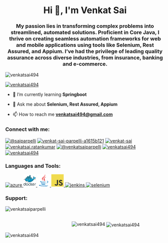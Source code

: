 <h1 align="center">Hi 👋, I'm Venkat Sai</h1>
<h3 align="center">My passion lies in transforming complex problems into streamlined, automated solutions. Proficient in Core Java, I thrive on creating seamless automation frameworks for web and mobile applications using tools like Selenium, Rest Assured, and Appium. I’ve had the privilege of leading quality assurance across diverse industries, from insurance, banking and e-commerce.</h3>

<p align="left"> <img src="https://komarev.com/ghpvc/?username=venkatsai494&label=Profile%20views&color=0e75b6&style=flat" alt="venkatsai494" /> </p>

<p align="left"> <a href="https://github.com/ryo-ma/github-profile-trophy"><img src="https://github-profile-trophy.vercel.app/?username=venkatsai494" alt="venkatsai494" /></a> </p>

- 🌱 I’m currently learning **Springboot**

- 💬 Ask me about **Selenium, Rest Assured, Appium**

- 📫 How to reach me **venkatsai494@gmail.com**

<h3 align="left">Connect with me:</h3>
<p align="left">
<a href="https://twitter.com/@saiparpelli" target="blank"><img align="center" src="https://raw.githubusercontent.com/rahuldkjain/github-profile-readme-generator/master/src/images/icons/Social/twitter.svg" alt="@saiparpelli" height="30" width="40" /></a>
<a href="https://linkedin.com/in/venkat-sai-parpelli-a1615b121" target="blank"><img align="center" src="https://raw.githubusercontent.com/rahuldkjain/github-profile-readme-generator/master/src/images/icons/Social/linked-in-alt.svg" alt="venkat-sai-parpelli-a1615b121" height="30" width="40" /></a>
<a href="https://stackoverflow.com/users/6077123/venkat-sai" target="blank"><img align="center" src="https://raw.githubusercontent.com/rahuldkjain/github-profile-readme-generator/master/src/images/icons/Social/stack-overflow.svg" alt="venkat-sai" height="30" width="40" /></a>
<a href="https://fb.com/venkatsai.ratankumar" target="blank"><img align="center" src="https://raw.githubusercontent.com/rahuldkjain/github-profile-readme-generator/master/src/images/icons/Social/facebook.svg" alt="venkatsai.ratankumar" height="30" width="40" /></a>
<a href="https://instagram.com/venkatsaiparpelli" target="blank"><img align="center" src="https://raw.githubusercontent.com/rahuldkjain/github-profile-readme-generator/master/src/images/icons/Social/instagram.svg" alt="@venkatsaiparpelli" height="30" width="40" /></a>
<a href="https://www.hackerrank.com/venkatsai494" target="blank"><img align="center" src="https://raw.githubusercontent.com/rahuldkjain/github-profile-readme-generator/master/src/images/icons/Social/hackerrank.svg" alt="venkatsai494" height="30" width="40" /></a>
<a href="https://www.leetcode.com/venkatsai494" target="blank"><img align="center" src="https://raw.githubusercontent.com/rahuldkjain/github-profile-readme-generator/master/src/images/icons/Social/leet-code.svg" alt="venkatsai494" height="30" width="40" /></a>
</p>

<h3 align="left">Languages and Tools:</h3>
<p align="left"> <a href="https://azure.microsoft.com/en-in/" target="_blank" rel="noreferrer"> <img src="https://www.vectorlogo.zone/logos/microsoft_azure/microsoft_azure-icon.svg" alt="azure" width="40" height="40"/> </a> <a href="https://www.docker.com/" target="_blank" rel="noreferrer"> <img src="https://raw.githubusercontent.com/devicons/devicon/master/icons/docker/docker-original-wordmark.svg" alt="docker" width="40" height="40"/> </a> <a href="https://www.java.com" target="_blank" rel="noreferrer"> <img src="https://raw.githubusercontent.com/devicons/devicon/master/icons/java/java-original.svg" alt="java" width="40" height="40"/> </a> <a href="https://developer.mozilla.org/en-US/docs/Web/JavaScript" target="_blank" rel="noreferrer"> <img src="https://raw.githubusercontent.com/devicons/devicon/master/icons/javascript/javascript-original.svg" alt="javascript" width="40" height="40"/> </a> <a href="https://www.jenkins.io" target="_blank" rel="noreferrer"> <img src="https://www.vectorlogo.zone/logos/jenkins/jenkins-icon.svg" alt="jenkins" width="40" height="40"/> </a> <a href="https://www.selenium.dev" target="_blank" rel="noreferrer"> <img src="https://raw.githubusercontent.com/detain/svg-logos/780f25886640cef088af994181646db2f6b1a3f8/svg/selenium-logo.svg" alt="selenium" width="40" height="40"/> </a> </p>

<h3 align="left">Support:</h3>
<p><a href="https://www.buymeacoffee.com/venkatsaiparpelli"> <img align="left" src="https://cdn.buymeacoffee.com/buttons/v2/default-yellow.png" height="50" width="210" alt="venkatsaiparpelli" /></a></p><br><br>

<p><img align="left" src="https://github-readme-stats.vercel.app/api/top-langs?username=venkatsai494&show_icons=true&locale=en&layout=compact" alt="venkatsai494" /></p>

<p>&nbsp;<img align="center" src="https://github-readme-stats.vercel.app/api?username=venkatsai494&show_icons=true&locale=en" alt="venkatsai494" /></p>

<p><img align="center" src="https://github-readme-streak-stats.herokuapp.com/?user=venkatsai494&" alt="venkatsai494" /></p>